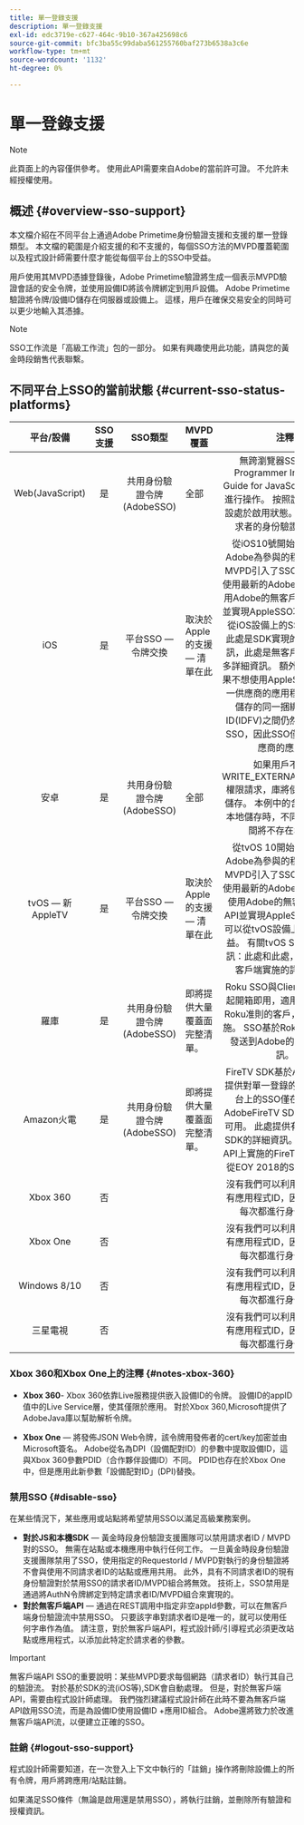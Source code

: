 ```yaml
---
title: 單一登錄支援
description: 單一登錄支援
exl-id: edc3719e-c627-464c-9b10-367a425698c6
source-git-commit: bfc3ba55c99daba561255760baf273b6538a3c6e
workflow-type: tm+mt
source-wordcount: '1132'
ht-degree: 0%

---
```


# 單一登錄支援

>[!NOTE]
>
>此頁面上的內容僅供參考。 使用此API需要來自Adobe的當前許可證。 不允許未經授權使用。

## 概述 {#overview-sso-support}

本文檔介紹在不同平台上通過Adobe Primetime身份驗證支援和支援的單一登錄類型。 本文檔的範圍是介紹支援的和不支援的，每個SSO方法的MVPD覆蓋範圍以及程式設計師需要什麼才能從每個平台上的SSO中受益。

用戶使用其MVPD憑據登錄後，Adobe Primetime驗證將生成一個表示MVPD驗證會話的安全令牌，並使用設備ID將該令牌綁定到用戶設備。 Adobe Primetime驗證將令牌/設備ID儲存在伺服器或設備上。 這樣，用戶在確保交易安全的同時可以更少地輸入其憑據。

>[!NOTE]
>
>SSO工作流是「高級工作流」包的一部分。 如果有興趣使用此功能，請與您的黃金時段銷售代表聯繫。

## 不同平台上SSO的當前狀態 {#current-sso-status-platforms}

| 平台/設備 | SSO支援 | SSO類型 | MVPD覆蓋 | 注釋 |
|:-------------------:|:-----------:|:---------------------------------------:|-----------------------------------------------------|:--------------------------------------------------------------------------------------------------------------------------------------------------------------------------------------------------------------------------------------------------------------------------------------------------------------------------------------------------------------------------------------------------------------------------------------------------------------------------------------------------------------------------------------------------------------------------------------------------:|
| Web(JavaScript) | 是 | 共用身份驗證令牌(AdobeSSO) | 全部 | 無跨瀏覽器SSO請按照Programmer Integration Guide for JavaScript中的說明進行操作。 按照說明，SSO預設處於啟用狀態。  啟用每個請求者的身份驗證中斷SSO |
| iOS | 是 | 平台SSO — 令牌交換 | 取決於Apple的支援 — 清單在此 | 從iOS10號開始，Apple和Adobe為參與的程式設計師和MVPD引入了SSO功能。 通過使用最新的AdobeiOSSDK或使用Adobe的無客戶端REST API並實現AppleSSO功能，您可以從iOS設備上的SSO中受益。 此處是SDK實現的更多詳細資訊，此處是無客戶端實現的更多詳細資訊。 額外注釋： — 如果不想使用AppleSSO，則在同一供應商的應用程式（可共用儲存的同一捆綁包ID）和ID(IDFV)之間仍然可以有限的SSO，因此SSO僅限於同一供應商的應用。 |
| 安卓 | 是 | 共用身份驗證令牌(AdobeSSO) | 全部 | 如果用戶不接受WRITE_EXTERNAL_STORAGE權限請求，庫將使用本地沙盒儲存。 本例中的含義是，使用本地儲存時，不同應用程式之間將不存在SSO。 |
| tvOS — 新AppleTV | 是 | 平台SSO — 令牌交換 | 取決於Apple的支援 — 清單在此 | 從tvOS 10開始，Apple和Adobe為參與的程式設計師和MVPD引入了SSO功能。 通過使用最新的AdobetvOS SDK或使用Adobe的無客戶端REST API並實現AppleSSO功能，您可以從tvOS設備上的SSO中受益。 有關tvOS SDK的詳細資訊：此處和此處，以及有關無客戶端實施的詳細資訊。 |
| 羅庫 | 是 | 共用身份驗證令牌(AdobeSSO) | 即將提供大量覆蓋面完整清單。 | Roku SSO與Clientless API一起開箱即用，適用於所有遵守Roku准則的客戶，無需特殊實施。 SSO基於Roku正在安全地發送到Adobe的設備標識資訊。 |
| Amazon火電 | 是 | 共用身份驗證令牌(AdobeSSO) | 即將提供大量覆蓋面完整清單。 | FireTV SDK基於Android功能提供對單一登錄的支援。 此平台上的SSO僅在目前使用AdobeFireTV SDK的應用之間可用。 此處提供有關新FireTV SDK的詳細資訊。 在無客戶端API上實施的FireTV應用將能夠從EOY 2018的SSO中獲益。 |
| Xbox 360 | 否 |  |  | 沒有我們可以利用的設備ID。 有應用程式ID，因此用戶不必每次都進行身份驗證。 |
| Xbox One | 否 |  |  | 沒有我們可以利用的設備ID。 有應用程式ID，因此用戶不必每次都進行身份驗證。 |
| Windows 8/10 | 否 |  |  | 沒有我們可以利用的設備ID。 有應用程式ID，因此用戶不必每次都進行身份驗證。 |
| 三星電視 | 否 |  |  | 沒有我們可以利用的設備ID。 有應用程式ID，因此用戶不必每次都進行身份驗證。 |

### Xbox 360和Xbox One上的注釋 {#notes-xbox-360}

* **Xbox 360**- Xbox 360依靠Live服務提供嵌入設備ID的令牌。 設備ID的appID值中的Live Service層，使其僅限於應用。 對於Xbox 360,Microsoft提供了AdobeJava庫以幫助解析令牌。

* **Xbox One** — 將發佈JSON Web令牌，該令牌用發佈者的cert/key加密並由Microsoft簽名。 Adobe從名為DPI（設備配對ID）的參數中提取設備ID，這與Xbox 360參數PDID（合作夥伴設備ID）不同。 PDID也存在於Xbox One中，但是應用此新參數「設備配對ID」(DPI)替換。


### 禁用SSO {#disable-sso}

在某些情況下，某些應用或站點將希望禁用SSO以滿足高級業務案例。

* **對於JS和本機SDK**  — 黃金時段身份驗證支援團隊可以禁用請求者ID / MVPD對的SSO。 無需在站點或本機應用中執行任何工作。  一旦黃金時段身份驗證支援團隊禁用了SSO，使用指定的RequestorId / MVPD對執行的身份驗證將不會與使用不同請求者ID的站點或應用共用。 此外，具有不同請求者ID的現有身份驗證對於禁用SSO的請求者ID/MVPD組合將無效。 技術上，SSO禁用是通過將AuthN令牌綁定到特定請求者ID/MVPD組合來實現的。
* **對於無客戶端API**  — 通過在REST調用中指定非空appId參數，可以在無客戶端身份驗證流中禁用SSO。 只要該字串對請求者ID是唯一的，就可以使用任何字串作為值。 請注意，對於無客戶端API，程式設計師/引導程式必須更改站點或應用程式，以添加此特定於請求者的參數。

>[!IMPORTANT]
>
>無客戶端API SSO的重要說明：某些MVPD要求每個網路（請求者ID）執行其自己的驗證流。 對於基於SDK的流(iOS等),SDK會自動處理。 但是，對於無客戶端API，需要由程式設計師處理。 我們強烈建議程式設計師在此時不要為無客戶端API啟用SSO流，而是為設備ID使用設備ID +應用ID組合。 Adobe還將致力於改進無客戶端API流，以便建立正確的SSO。

### 註銷 {#logout-sso-support}

程式設計師需要知道，在一次登入上下文中執行的「註銷」操作將刪除設備上的所有令牌，用戶將跨應用/站點註銷。

如果滿足SSO條件（無論是啟用還是禁用SSO），將執行註銷，並刪除所有驗證和授權資訊。
